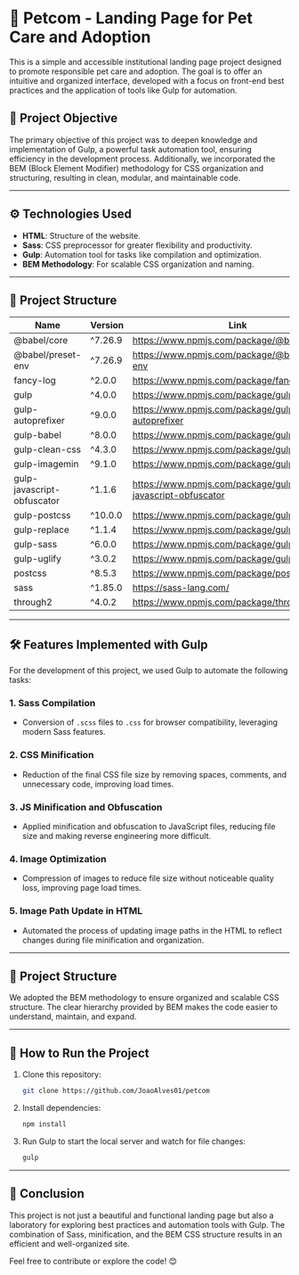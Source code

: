 # 🐾 Petcom - Landing Page for Pet Care and Adoption

This is a simple and accessible institutional landing page project designed to promote responsible pet care and adoption. The goal is to offer an intuitive and organized interface, developed with a focus on front-end best practices and the application of tools like Gulp for automation.

## 🎯 Project Objective

The primary objective of this project was to deepen knowledge and implementation of Gulp, a powerful task automation tool, ensuring efficiency in the development process. Additionally, we incorporated the BEM (Block Element Modifier) methodology for CSS organization and structuring, resulting in clean, modular, and maintainable code.

---

## ⚙️ Technologies Used

- **HTML**: Structure of the website.
- **Sass**: CSS preprocessor for greater flexibility and productivity.
- **Gulp**: Automation tool for tasks like compilation and optimization.
- **BEM Methodology**: For scalable CSS organization and naming.

---

## 📁 Project Structure

| Name                       | Version | Link                                                     |
|----------------------------|---------|----------------------------------------------------------|
| @babel/core                | ^7.26.9 | https://www.npmjs.com/package/@babel/core                |
| @babel/preset-env          | ^7.26.9 | https://www.npmjs.com/package/@babel/preset-env          |
| fancy-log                  | ^2.0.0  | https://www.npmjs.com/package/fancy-log                  |
| gulp                       | ^4.0.0  | https://www.npmjs.com/package/gulp                       |
| gulp-autoprefixer          | ^9.0.0  | https://www.npmjs.com/package/gulp-autoprefixer          |
| gulp-babel                 | ^8.0.0  | https://www.npmjs.com/package/gulp-babel                 |
| gulp-clean-css             | ^4.3.0  | https://www.npmjs.com/package/gulp-clean-css             |
| gulp-imagemin              | ^9.1.0  | https://www.npmjs.com/package/gulp-imagemin              |
| gulp-javascript-obfuscator | ^1.1.6  | https://www.npmjs.com/package/gulp-javascript-obfuscator |
| gulp-postcss               | ^10.0.0 | https://www.npmjs.com/package/gulp-postcss               |
| gulp-replace               | ^1.1.4  | https://www.npmjs.com/package/gulp-replace               |
| gulp-sass                  | ^6.0.0  | https://www.npmjs.com/package/gulp-sass                  |
| gulp-uglify                | ^3.0.2  | https://www.npmjs.com/package/gulp-uglify                |
| postcss                    | ^8.5.3  | https://www.npmjs.com/package/postcss                    |
| sass                       | ^1.85.0 | https://sass-lang.com/                                   |
| through2                   | ^4.0.2  | https://www.npmjs.com/package/through2                   |

---

## 🛠️ Features Implemented with Gulp

For the development of this project, we used Gulp to automate the following tasks:

### 1. **Sass Compilation**
   - Conversion of `.scss` files to `.css` for browser compatibility, leveraging modern Sass features.

### 2. **CSS Minification**
   - Reduction of the final CSS file size by removing spaces, comments, and unnecessary code, improving load times.

### 3. **JS Minification and Obfuscation**
   - Applied minification and obfuscation to JavaScript files, reducing file size and making reverse engineering more difficult.

### 4. **Image Optimization**
   - Compression of images to reduce file size without noticeable quality loss, improving page load times.

### 5. **Image Path Update in HTML**
   - Automated the process of updating image paths in the HTML to reflect changes during file minification and organization.

---

## 📁 Project Structure

We adopted the BEM methodology to ensure organized and scalable CSS structure. The clear hierarchy provided by BEM makes the code easier to understand, maintain, and expand.

---

## 🚀 How to Run the Project

1. Clone this repository:  
   ```bash
   git clone https://github.com/JoaoAlves01/petcom
2. Install dependencies: 
   ```bash
   npm install
3. Run Gulp to start the local server and watch for file changes:
   ```bash
   gulp
---

## 🌟 Conclusion

This project is not just a beautiful and functional landing page but also a laboratory for exploring best practices and automation tools with Gulp. The combination of Sass, minification, and the BEM CSS structure results in an efficient and well-organized site.

Feel free to contribute or explore the code! 😊